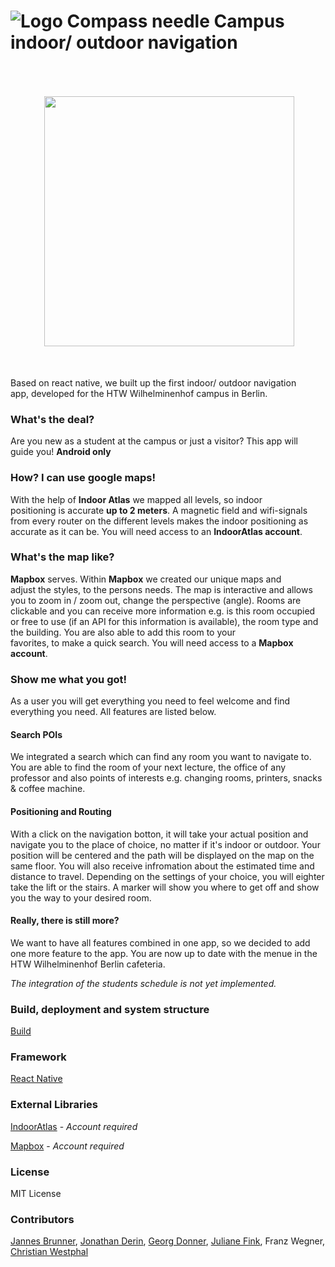 #  ![Logo Compass needle](./app/assets/images/logo.png)  Campus indoor/ outdoor navigation 

<img src="./app/assets/images/appScreen.jpg" width="400" align="right" style="padding:50px;">

Based on react native, we built up the first indoor/ outdoor navigation <br/> 
app, developed for the HTW Wilhelminenhof campus in Berlin.

### What's the deal?


Are you new as a student at the campus or just a visitor? This app will <br/> 
guide you! **Android only**

### How? I can use google maps!

With the help of **Indoor Atlas** we mapped all levels, so indoor <br/> 
positioning is accurate **up to 2 meters**. 
A magnetic field and wifi-signals from every router on the different levels makes the indoor positioning as accurate as it can be. You will need access to an **IndoorAtlas account**.

### What's the map like?

**Mapbox** serves. Within **Mapbox** we created our unique maps and <br/> 
adjust the styles, to the persons needs. 
The map is interactive and allows you to zoom in / zoom out, change the perspective (angle). Rooms are <br/> 
clickable and you can receive more information e.g. is this room occupied   
or free to use (if an API for this information is available), the room type and the building. You are also able to add this room to your <br/> 
favorites, to make a quick search. You will need access to a **Mapbox account**.

### Show me what you got!
As a user you will get everything you need to feel welcome and find everything you need. 
All features are listed below.


#### Search POIs

We integrated a search which can find any room you want to navigate to. You are able to find the room of 
your next lecture, the office of any professor and also points of interests e.g. changing rooms, printers, snacks & coffee machine.


#### Positioning and Routing

With a click on the navigation botton, it will take your actual position and navigate you to 
the place of choice, no matter if it's indoor or outdoor. Your position will be centered and 
the path will be displayed on the map on the same floor. You will also receive infromation 
about the estimated time and distance to travel. Depending on the settings of your choice, 
you will eighter take the lift or the stairs. A marker will show you where to get off and 
show you the way to your desired room.


#### Really, there is still more?

We want to have all features combined in one app, so we decided to add one more feature to the 
app. You are now up to date with the menue in the HTW Wilhelminenhof Berlin cafeteria.

*The integration of the students schedule is not yet implemented.*

### Build, deployment and system structure

[Build](./docs/build-and-deployment.md)


### Framework

[React Native](https://facebook.github.io/react-native/)


### External Libraries

[IndoorAtlas](http://www.indooratlas.com/) - *Account required*

[Mapbox](https://www.mapbox.com/) - *Account required*


### License

MIT License

### Contributors

[Jannes Brunner](https://github.com/jannesbrunner),
[Jonathan Derin](https://github.com/bbrinx),
[Georg Donner](https://github.com/georgdonner),
[Juliane Fink](https://github.com/SyJuly),
Franz Wegner,
[Christian Westphal](https://github.com/Ch-W3st)
